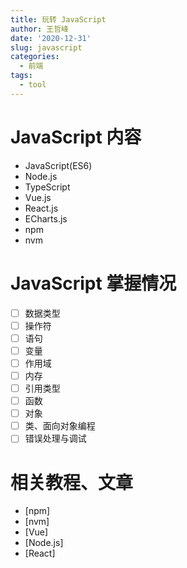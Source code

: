 ```yaml
---
title: 玩转 JavaScript
author: 王哲峰
date: '2020-12-31'
slug: javascript
categories:
  - 前端
tags:
  - tool
---
```


# JavaScript 内容

- JavaScript(ES6)
- Node.js
- TypeScript
- Vue.js
- React.js
- ECharts.js
- npm
- nvm

# JavaScript 掌握情况

* [ ] 数据类型
* [ ] 操作符
* [ ] 语句
* [ ] 变量
* [ ] 作用域
* [ ] 内存
* [ ] 引用类型
* [ ] 函数
* [ ] 对象
* [ ] 类、面向对象编程
* [ ] 错误处理与调试

# 相关教程、文章

- [npm]
- [nvm]
- [Vue]
- [Node.js]
- [React]
